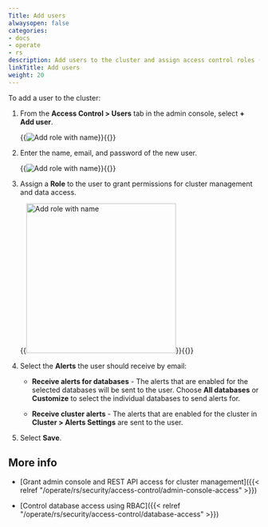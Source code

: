 ```yaml
---
Title: Add users
alwaysopen: false
categories:
- docs
- operate
- rs
description: Add users to the cluster and assign access control roles (ACLs) to them.
linkTitle: Add users
weight: 20
---
```


To add a user to the cluster:

1. From the **Access Control > Users** tab in the admin console, select **+ Add user**.

    {{<image filename="images/rs/access-control-user-panel.png" alt="Add role with name" >}}{{</image>}}

1. Enter the name, email, and password of the new user.

    {{<image filename="images/rs/access-control-user-add.png" alt="Add role with name" >}}{{</image>}}

1. Assign a **Role** to the user to grant permissions for cluster management and data access.

    {{<image filename="images/rs/access-control-user-role-select.png" width="300px" alt="Add role with name" >}}{{</image>}}

1. Select the **Alerts** the user should receive by email:

    - **Receive alerts for databases** - The alerts that are enabled for the selected databases will be sent to the user. Choose **All databases** or **Customize** to select the individual databases to send alerts for.
    
    - **Receive cluster alerts** - The alerts that are enabled for the cluster in **Cluster > Alerts Settings** are sent to the user.

1. Select **Save**.

## More info

- [Grant admin console and REST API access for cluster management]({{< relref "/operate/rs/security/access-control/admin-console-access" >}})

- [Control database access using RBAC]({{< relref "/operate/rs/security/access-control/database-access" >}})
